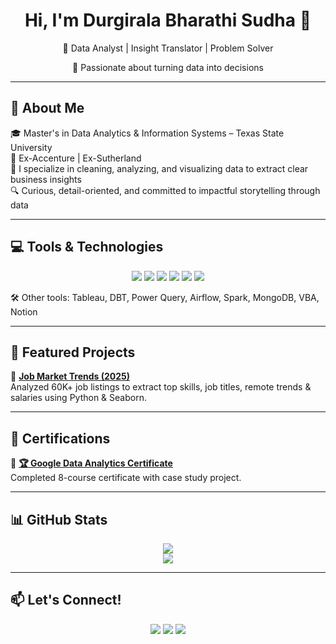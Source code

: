 <h1 align="center">Hi, I'm Durgirala Bharathi Sudha 👋</h1>

<p align="center">
  🎯 Data Analyst | Insight Translator | Problem Solver  
</p>
<p align="center">
  🌟 Passionate about turning data into decisions
</p>

---

## 🧠 About Me

🎓 Master's in Data Analytics & Information Systems – Texas State University  
💼 Ex-Accenture | Ex-Sutherland  
🧩 I specialize in cleaning, analyzing, and visualizing data to extract clear business insights  
🔍 Curious, detail-oriented, and committed to impactful storytelling through data

---

## 💻 Tools & Technologies

<p align="center">
  <img src="https://img.shields.io/badge/Python-3776AB?style=for-the-badge&logo=python&logoColor=white"/>
  <img src="https://img.shields.io/badge/SQL-005C84?style=for-the-badge&logo=mysql&logoColor=white"/>
  <img src="https://img.shields.io/badge/PowerBI-F2C811?style=for-the-badge&logo=powerbi&logoColor=black"/>
  <img src="https://img.shields.io/badge/Excel-217346?style=for-the-badge&logo=microsoft-excel&logoColor=white"/>
  <img src="https://img.shields.io/badge/GoogleBigQuery-669DF6?style=for-the-badge&logo=google-cloud&logoColor=white"/>
  <img src="https://img.shields.io/badge/Scikit--learn-F7931E?style=for-the-badge&logo=scikit-learn&logoColor=white"/>
</p>

🛠 Other tools: Tableau, DBT, Power Query, Airflow, Spark, MongoDB, VBA, Notion

---

## 📂 Featured Projects

🔹 **[Job Market Trends (2025)](https://github.com/BS-Durgirala/my-portfolio/blob/main/notebooks/P1_Jobs_Market_Trends_2025.ipynb)**  
Analyzed 60K+ job listings to extract top skills, job titles, remote trends & salaries using Python & Seaborn.


 ---

## 🏅 Certifications

🔹 **[🏆 Google Data Analytics Certificate](https://www.coursera.org/account/accomplishments/professional-cert/certificate/TTK696RH5FS6)**  
Completed 8-course certificate with case study project.

---

## 📊 GitHub Stats

<p align="center">
  <img src="https://github-readme-stats.vercel.app/api?username=BS-Durgirala&show_icons=true&theme=default" />
  <br />
  <img src="https://github-readme-stats.vercel.app/api/top-langs/?username=BS-Durgirala&layout=compact" />
</p>

---

## 📫 Let's Connect!

<p align="center">
  <a href="mailto:bsmg2402@gmail.com"><img src="https://img.shields.io/badge/-Email-D14836?style=for-the-badge&logo=gmail&logoColor=white" /></a>
  <a href="https://www.linkedin.com/in/dbsudha/"><img src="https://img.shields.io/badge/-LinkedIn-blue?style=for-the-badge&logo=linkedin&logoColor=white" /></a>
  <a href="Sudha resume.pdf"><img src="https://img.shields.io/badge/-Resume-4CAF50?style=for-the-badge&logo=google-drive&logoColor=white" /></a>
</p>
